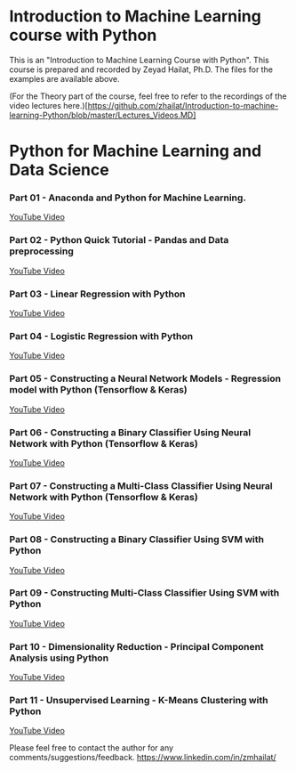 # Introduction to Machine Learning course with Python
This is an "Introduction to Machine Learning Course with Python". This course is prepared and recorded by Zeyad Hailat, Ph.D.
The files for the examples are available above.

(For the Theory part of the course, feel free to refer to the recordings of the video lectures here.)[https://github.com/zhailat/Introduction-to-machine-learning-Python/blob/master/Lectures_Videos.MD]

# Python for Machine Learning and Data Science

### Part 01 - Anaconda and Python for Machine Learning.
[YouTube Video](https://www.youtube.com/watch?v=1mtmbjDc0mw&list=PLcfzmIJxFAppcrFXvjuG-jKM-oBHj6tu4&index=1)


### Part 02 - Python Quick Tutorial - Pandas and Data preprocessing
[YouTube Video](https://www.youtube.com/watch?v=b0oTpOq27o4&list=PLcfzmIJxFAppcrFXvjuG-jKM-oBHj6tu4&index=2)


### Part 03 - Linear Regression with Python
[YouTube Video](https://www.youtube.com/watch?v=nEMNHFyVAaI&list=PLcfzmIJxFAppcrFXvjuG-jKM-oBHj6tu4&index=3)

### Part 04 - Logistic Regression with Python
[YouTube Video](https://www.youtube.com/watch?v=fm-WSWCcQfE&list=PLcfzmIJxFAppcrFXvjuG-jKM-oBHj6tu4&index=4)

### Part 05 - Constructing a Neural Network Models - Regression model with Python (Tensorflow & Keras)
[YouTube Video](https://www.youtube.com/watch?v=2p-dM0czPEw&list=PLcfzmIJxFAppcrFXvjuG-jKM-oBHj6tu4&index=5)

### Part 06 - Constructing a Binary Classifier Using Neural Network with Python (Tensorflow & Keras)
[YouTube Video](https://www.youtube.com/watch?v=4ZhnXxfW8WQ&list=PLcfzmIJxFAppcrFXvjuG-jKM-oBHj6tu4&index=6)

### Part 07 - Constructing a Multi-Class Classifier Using Neural Network with Python (Tensorflow & Keras)
[YouTube Video](https://www.youtube.com/watch?v=2WdPdE2hq78&list=PLcfzmIJxFAppcrFXvjuG-jKM-oBHj6tu4&index=9)

### Part 08 - Constructing a Binary Classifier Using SVM with Python
[YouTube Video](https://www.youtube.com/watch?v=YiErsgx-7Tk&list=PLcfzmIJxFAppcrFXvjuG-jKM-oBHj6tu4&index=8)

### Part 09 - Constructing Multi-Class Classifier Using SVM with Python
[YouTube Video](https://www.youtube.com/watch?v=Zj1CoJk2feE&list=PLcfzmIJxFAppcrFXvjuG-jKM-oBHj6tu4&index=7)

### Part 10 - Dimensionality Reduction - Principal Component Analysis using Python
[YouTube Video](https://www.youtube.com/watch?v=TZv46JQulWw&list=PLcfzmIJxFAppcrFXvjuG-jKM-oBHj6tu4&index=10)

### Part 11 - Unsupervised Learning - K-Means Clustering with Python
[YouTube Video](https://www.youtube.com/watch?v=b519wHt28_E&list=PLcfzmIJxFAppcrFXvjuG-jKM-oBHj6tu4&index=11)



Please feel free to contact the author for any comments/suggestions/feedback.
https://www.linkedin.com/in/zmhailat/













